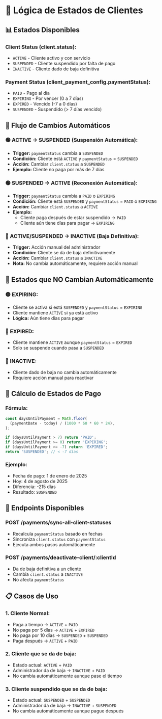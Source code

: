 # 🎯 Lógica de Estados de Clientes

## 📊 Estados Disponibles

### **Client Status (client.status):**

- `ACTIVE` - Cliente activo y con servicio
- `SUSPENDED` - Cliente suspendido por falta de pago
- `INACTIVE` - Cliente dado de baja definitiva

### **Payment Status (client_payment_config.paymentStatus):**

- `PAID` - Pago al día
- `EXPIRING` - Por vencer (0 a 7 días)
- `EXPIRED` - Vencido (-7 a 0 días)
- `SUSPENDED` - Suspendido (> 7 días vencido)

## 🔄 Flujo de Cambios Automáticos

### **🟢 ACTIVE → SUSPENDED (Suspensión Automática):**

- **Trigger:** `paymentStatus` cambia a `SUSPENDED`
- **Condición:** Cliente está `ACTIVE` y `paymentStatus` = `SUSPENDED`
- **Acción:** Cambiar `client.status` a `SUSPENDED`
- **Ejemplo:** Cliente no paga por más de 7 días

### **🟢 SUSPENDED → ACTIVE (Reconexión Automática):**

- **Trigger:** `paymentStatus` cambia a `PAID` o `EXPIRING`
- **Condición:** Cliente está `SUSPENDED` y `paymentStatus` = `PAID` o `EXPIRING`
- **Acción:** Cambiar `client.status` a `ACTIVE`
- **Ejemplo:**
  - Cliente paga después de estar suspendido → `PAID`
  - Cliente aún tiene días para pagar → `EXPIRING`

### **📝 ACTIVE/SUSPENDED → INACTIVE (Baja Definitiva):**

- **Trigger:** Acción manual del administrador
- **Condición:** Cliente se da de baja definitivamente
- **Acción:** Cambiar `client.status` a `INACTIVE`
- **Nota:** No cambia automáticamente, requiere acción manual

## 🚫 Estados que NO Cambian Automáticamente

### **🟡 EXPIRING:**

- Cliente se activa si está `SUSPENDED` y `paymentStatus` = `EXPIRING`
- Cliente mantiene `ACTIVE` si ya está activo
- **Lógica:** Aún tiene días para pagar

### **🔴 EXPIRED:**

- Cliente mantiene `ACTIVE` aunque `paymentStatus` = `EXPIRED`
- Solo se suspende cuando pasa a `SUSPENDED`

### **📝 INACTIVE:**

- Cliente dado de baja no cambia automáticamente
- Requiere acción manual para reactivar

## 🎯 Cálculo de Estados de Pago

### **Fórmula:**

```typescript
const daysUntilPayment = Math.floor(
  (paymentDate - today) / (1000 * 60 * 60 * 24),
);

if (daysUntilPayment > 7) return 'PAID';
if (daysUntilPayment >= 0) return 'EXPIRING';
if (daysUntilPayment >= -7) return 'EXPIRED';
return 'SUSPENDED'; // < -7 días
```

### **Ejemplo:**

- Fecha de pago: 1 de enero de 2025
- Hoy: 4 de agosto de 2025
- Diferencia: -215 días
- Resultado: `SUSPENDED`

## 🔧 Endpoints Disponibles

### **POST /payments/sync-all-client-statuses**

- Recalcula `paymentStatus` basado en fechas
- Sincroniza `client.status` con `paymentStatus`
- Ejecuta ambos pasos automáticamente

### **POST /payments/deactivate-client/:clientId**

- Da de baja definitiva a un cliente
- Cambia `client.status` a `INACTIVE`
- No afecta `paymentStatus`

## 📋 Casos de Uso

### **1. Cliente Normal:**

- Paga a tiempo → `ACTIVE` + `PAID`
- No paga por 5 días → `ACTIVE` + `EXPIRED`
- No paga por 10 días → `SUSPENDED` + `SUSPENDED`
- Paga después → `ACTIVE` + `PAID`

### **2. Cliente que se da de baja:**

- Estado actual: `ACTIVE` + `PAID`
- Administrador da de baja → `INACTIVE` + `PAID`
- No cambia automáticamente aunque pase el tiempo

### **3. Cliente suspendido que se da de baja:**

- Estado actual: `SUSPENDED` + `SUSPENDED`
- Administrador da de baja → `INACTIVE` + `SUSPENDED`
- No cambia automáticamente aunque pague después
